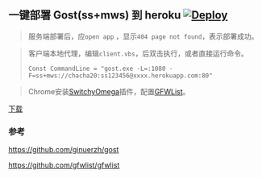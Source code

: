 ## 一键部署 Gost(ss+mws) 到 heroku  [![Deploy](https://www.herokucdn.com/deploy/button.png)](https://heroku.com/deploy)

> 服务端部署后，应`open app` ，显示`404 page not found`，表示部署成功。

> 客户端本地代理，编辑`client.vbs`，后双击执行，或者直接运行命令。
> ```
> Const CommandLine = "gost.exe -L=:1080 -F=ss+mws://chacha20:ss123456@xxxx.herokuapp.com:80"
> ```

> Chrome安装[SwitchyOmega](https://github.com/FelisCatus/SwitchyOmega/releases)插件，配置[GFWList](https://github.com/gfwlist/gfwlist)。

[下载](https://github.com/xiaokaixuan/gost-heroku/releases/tag/v2.7.2)

### 参考 
https://github.com/ginuerzh/gost

https://github.com/gfwlist/gfwlist

